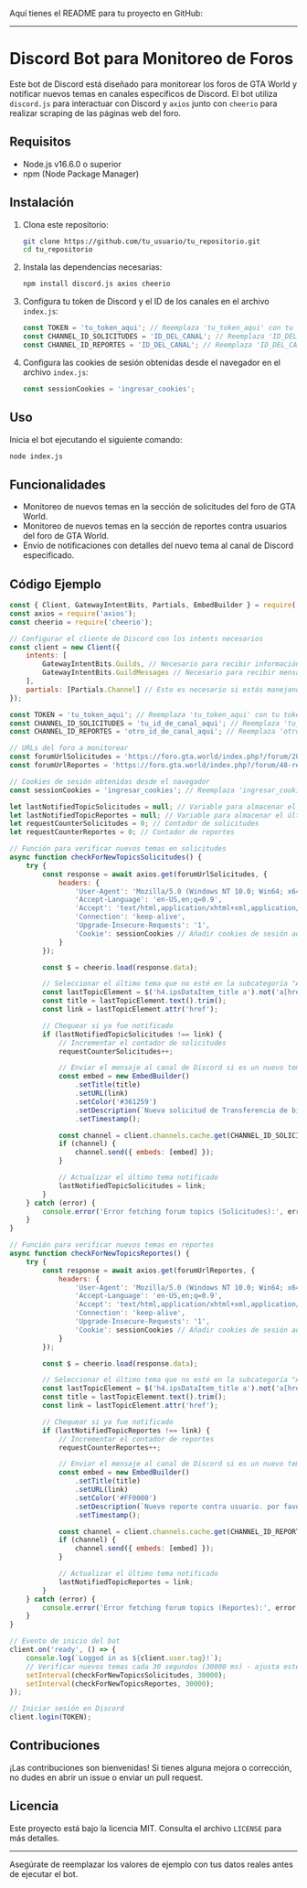 Aquí tienes el README para tu proyecto en GitHub:

---

# Discord Bot para Monitoreo de Foros

Este bot de Discord está diseñado para monitorear los foros de GTA World y notificar nuevos temas en canales específicos de Discord. El bot utiliza `discord.js` para interactuar con Discord y `axios` junto con `cheerio` para realizar scraping de las páginas web del foro.

## Requisitos

- Node.js v16.6.0 o superior
- npm (Node Package Manager)

## Instalación

1. Clona este repositorio:

    ```bash
    git clone https://github.com/tu_usuario/tu_repositorio.git
    cd tu_repositorio
    ```

2. Instala las dependencias necesarias:

    ```bash
    npm install discord.js axios cheerio
    ```

3. Configura tu token de Discord y el ID de los canales en el archivo `index.js`:

    ```javascript
    const TOKEN = 'tu_token_aqui'; // Reemplaza 'tu_token_aqui' con tu token real
    const CHANNEL_ID_SOLICITUDES = 'ID_DEL_CANAL'; // Reemplaza 'ID_DEL_CANAL' con el ID del canal donde quieres enviar los mensajes para solicitudes
    const CHANNEL_ID_REPORTES = 'ID_DEL_CANAL'; // Reemplaza 'ID_DEL_CANAL' con el ID del canal donde quieres enviar los mensajes para reportes
    ```

4. Configura las cookies de sesión obtenidas desde el navegador en el archivo `index.js`:

    ```javascript
    const sessionCookies = 'ingresar_cookies';
    ```

## Uso

Inicia el bot ejecutando el siguiente comando:

```bash
node index.js
```

## Funcionalidades

- Monitoreo de nuevos temas en la sección de solicitudes del foro de GTA World.
- Monitoreo de nuevos temas en la sección de reportes contra usuarios del foro de GTA World.
- Envío de notificaciones con detalles del nuevo tema al canal de Discord especificado.

## Código Ejemplo

```javascript
const { Client, GatewayIntentBits, Partials, EmbedBuilder } = require('discord.js');
const axios = require('axios');
const cheerio = require('cheerio');

// Configurar el cliente de Discord con los intents necesarios
const client = new Client({
    intents: [
        GatewayIntentBits.Guilds, // Necesario para recibir información de los servidores
        GatewayIntentBits.GuildMessages // Necesario para recibir mensajes en los servidores
    ],
    partials: [Partials.Channel] // Esto es necesario si estás manejando mensajes en canales que pueden no estar en caché
});

const TOKEN = 'tu_token_aqui'; // Reemplaza 'tu_token_aqui' con tu token real
const CHANNEL_ID_SOLICITUDES = 'tu_id_de_canal_aqui'; // Reemplaza 'tu_id_de_canal_aqui' con el ID del canal donde quieres enviar los mensajes para solicitudes
const CHANNEL_ID_REPORTES = 'otro_id_de_canal_aqui'; // Reemplaza 'otro_id_de_canal_aqui' con el ID del canal donde quieres enviar los mensajes para reportes

// URLs del foro a monitorear
const forumUrlSolicitudes = 'https://foro.gta.world/index.php?/forum/200-solicitudes/';
const forumUrlReportes = 'https://foro.gta.world/index.php?/forum/48-reportes-contra-usuarios/';

// Cookies de sesión obtenidas desde el navegador
const sessionCookies = 'ingresar_cookies'; // Reemplaza 'ingresar_cookies' con las cookies de tu sitio web a monitorear.

let lastNotifiedTopicSolicitudes = null; // Variable para almacenar el último tema notificado de solicitudes
let lastNotifiedTopicReportes = null; // Variable para almacenar el último tema notificado de reportes
let requestCounterSolicitudes = 0; // Contador de solicitudes
let requestCounterReportes = 0; // Contador de reportes

// Función para verificar nuevos temas en solicitudes
async function checkForNewTopicsSolicitudes() {
    try {
        const response = await axios.get(forumUrlSolicitudes, {
            headers: {
                'User-Agent': 'Mozilla/5.0 (Windows NT 10.0; Win64; x64) AppleWebKit/537.36 (KHTML, like Gecko) Chrome/91.0.4472.124 Safari/537.36',
                'Accept-Language': 'en-US,en;q=0.9',
                'Accept': 'text/html,application/xhtml+xml,application/xml;q=0.9,image/avif,image/webp,image/apng,*/*;q=0.8,application/signed-exchange;v=b3;q=0.9',
                'Connection': 'keep-alive',
                'Upgrade-Insecure-Requests': '1',
                'Cookie': sessionCookies // Añadir cookies de sesión aquí
            }
        });

        const $ = cheerio.load(response.data);

        // Seleccionar el último tema que no esté en la subcategoría "Archivo" y que no tenga el título "Reportes contra usuarios"
        const lastTopicElement = $('h4.ipsDataItem_title a').not('a[href*="archivo"]').not('a:contains("Reportes contra usuarios")').first();
        const title = lastTopicElement.text().trim();
        const link = lastTopicElement.attr('href');

        // Chequear si ya fue notificado
        if (lastNotifiedTopicSolicitudes !== link) {
            // Incrementar el contador de solicitudes
            requestCounterSolicitudes++;

            // Enviar el mensaje al canal de Discord si es un nuevo tema
            const embed = new EmbedBuilder()
                .setTitle(title)
                .setURL(link)
                .setColor('#361259')
                .setDescription(`Nueva solicitud de Transferencia de bienes. por favor verificar la misma lo antes posible. Haciendo click al titulo te llevará automaticamente.\n\n**Número de solicitud:** ${requestCounterSolicitudes}`)
                .setTimestamp();

            const channel = client.channels.cache.get(CHANNEL_ID_SOLICITUDES);
            if (channel) {
                channel.send({ embeds: [embed] });
            }

            // Actualizar el último tema notificado
            lastNotifiedTopicSolicitudes = link;
        }
    } catch (error) {
        console.error('Error fetching forum topics (Solicitudes):', error.message);
    }
}

// Función para verificar nuevos temas en reportes
async function checkForNewTopicsReportes() {
    try {
        const response = await axios.get(forumUrlReportes, {
            headers: {
                'User-Agent': 'Mozilla/5.0 (Windows NT 10.0; Win64; x64) AppleWebKit/537.36 (KHTML, like Gecko) Chrome/91.0.4472.124 Safari/537.36',
                'Accept-Language': 'en-US,en;q=0.9',
                'Accept': 'text/html,application/xhtml+xml,application/xml;q=0.9,image/avif,image/webp,image/apng,*/*;q=0.8,application/signed-exchange;v=b3;q=0.9',
                'Connection': 'keep-alive',
                'Upgrade-Insecure-Requests': '1',
                'Cookie': sessionCookies // Añadir cookies de sesión aquí
            }
        });

        const $ = cheerio.load(response.data);

        // Seleccionar el último tema que no esté en la subcategoría "Archivo" y que no tenga el título "Reportes contra usuarios"
        const lastTopicElement = $('h4.ipsDataItem_title a').not('a[href*="archivo"]').not('a:contains("Reportes contra usuarios")').first();
        const title = lastTopicElement.text().trim();
        const link = lastTopicElement.attr('href');

        // Chequear si ya fue notificado
        if (lastNotifiedTopicReportes !== link) {
            // Incrementar el contador de reportes
            requestCounterReportes++;

            // Enviar el mensaje al canal de Discord si es un nuevo tema
            const embed = new EmbedBuilder()
                .setTitle(title)
                .setURL(link)
                .setColor('#FF0000')
                .setDescription(`Nuevo reporte contra usuario. por favor verificar el mismo lo antes posible. Haciendo click al titulo te llevará automaticamente.\n\n**Número de reporte:** ${requestCounterReportes}`)
                .setTimestamp();

            const channel = client.channels.cache.get(CHANNEL_ID_REPORTES);
            if (channel) {
                channel.send({ embeds: [embed] });
            }

            // Actualizar el último tema notificado
            lastNotifiedTopicReportes = link;
        }
    } catch (error) {
        console.error('Error fetching forum topics (Reportes):', error.message);
    }
}

// Evento de inicio del bot
client.on('ready', () => {
    console.log(`Logged in as ${client.user.tag}!`);
    // Verificar nuevos temas cada 30 segundos (30000 ms) - ajusta este valor según tus necesidades
    setInterval(checkForNewTopicsSolicitudes, 30000);
    setInterval(checkForNewTopicsReportes, 30000);
});

// Iniciar sesión en Discord
client.login(TOKEN);
```

## Contribuciones

¡Las contribuciones son bienvenidas! Si tienes alguna mejora o corrección, no dudes en abrir un issue o enviar un pull request.

## Licencia

Este proyecto está bajo la licencia MIT. Consulta el archivo `LICENSE` para más detalles.

---

Asegúrate de reemplazar los valores de ejemplo con tus datos reales antes de ejecutar el bot.
